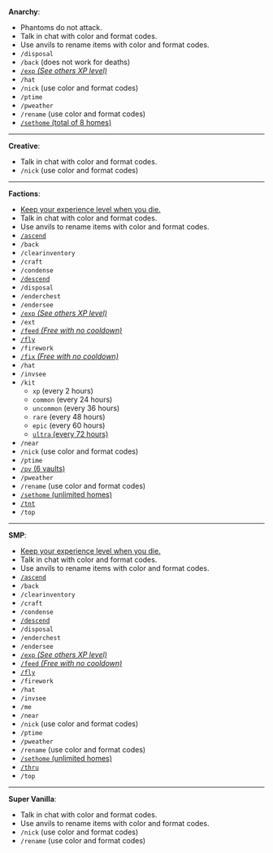 **Anarchy**:
- Phantoms do not attack.
- Talk in chat with color and format codes.
- Use anvils to rename items with color and format codes.
- `/disposal`
- `/back` (does not work for deaths)
- <u>`/exp` _(See others XP level)_</u>
- `/hat`
- `/nick` (use color and format codes)
- `/ptime`
- `/pweather`
- `/rename` (use color and format codes)
- <u>`/sethome` (total of 8 homes)</u>

---

**Creative**:
- Talk in chat with color and format codes.
- `/nick` (use color and format codes)

---

**Factions**:
- <u>Keep your experience level when you die.</u>
- Talk in chat with color and format codes.
- Use anvils to rename items with color and format codes.
- <u>`/ascend`</u>
- `/back`
- `/clearinventory`
- `/craft`
- `/condense`
- <u>`/descend`</u>
- `/disposal`
- `/enderchest`
- `/endersee`
- <u>`/exp` _(See others XP level)_</u>
- `/ext`
- <u>`/feed` _(Free with no cooldown)_</u>
- <u>`/fly`</u>
- `/firework`
- <u>`/fix` _(Free with no cooldown)_</u>
- `/hat`
- `/invsee`
- `/kit`
  * `xp` (every 2 hours)
  * `common` (every 24 hours)
  * `uncommon` (every 36 hours)
  * `rare` (every 48 hours)
  * `epic` (every 60 hours)
  * <u>`ultra` (every 72 hours)</u>
- `/near`
- `/nick` (use color and format codes)
- `/ptime`
- <u>`/pv` (6 vaults)</u>
- `/pweather`
- `/rename` (use color and format codes)
- <u>`/sethome` (unlimited homes)</u>
- <u>`/tnt`</u>
- `/top`

---

**SMP**:
- <u>Keep your experience level when you die.</u>
- Talk in chat with color and format codes.
- Use anvils to rename items with color and format codes.
- <u>`/ascend`</u>
- `/back`
- `/clearinventory`
- `/craft`
- `/condense`
- <u>`/descend`</u>
- `/disposal`
- `/enderchest`
- `/endersee`
- <u>`/exp` _(See others XP level)_</u>
- <u>`/feed` _(Free with no cooldown)_</u>
- <u>`/fly`</u>
- `/firework`
- `/hat`
- `/invsee`
- `/me`
- `/near`
- `/nick` (use color and format codes)
- `/ptime`
- `/pweather`
- `/rename` (use color and format codes)
- <u>`/sethome` (unlimited homes)</u>
- <u>`/thru`</u>
- `/top`

---

**Super Vanilla**:
- Talk in chat with color and format codes.
- Use anvils to rename items with color and format codes.
- `/nick` (use color and format codes)
- `/rename` (use color and format codes)
